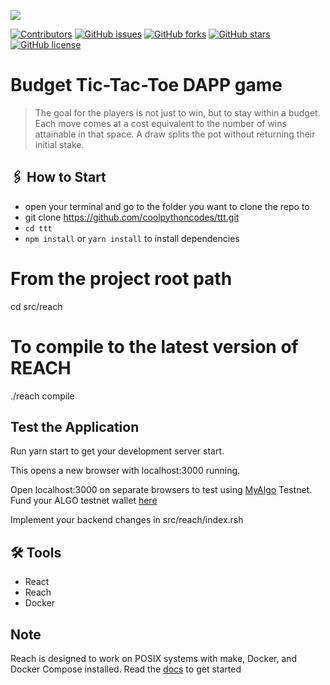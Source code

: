 
<!-- PROJECT SHIELDS -->
<!--
*** I'm using markdown "reference style" links for readability.
*** Reference links are enclosed in brackets [ ] instead of parentheses ( ).
*** See the bottom of this document for the declaration of the reference variables
*** for contributors-url, forks-url, etc. This is an optional, concise syntax you may use.
*** https://www.markdownguide.org/basic-syntax/#reference-style-links
-->

![](https://img.shields.io/badge/Hackathon-blueviolet)

[![Contributors][contributors-shield]][contributors-url]
[![GitHub issues][issues-shield]][issues-url]
[![GitHub forks][forks-shield]][forks-url]
[![GitHub stars][star-shield]][star-url]
[![GitHub license][license-shield]][license-url]



# Budget Tic-Tac-Toe DAPP game


> The goal for the players is not just to win, but to stay within a budget. Each move comes at a cost equivalent to the number of wins attainable in that space. A draw splits the pot without returning their initial stake.

## 🖇 How to Start

- open your terminal and go to the folder you want to clone the repo to
- git clone https://github.com/coolpythoncodes/ttt.git
- `cd ttt`
- `npm install` or `yarn install` to install dependencies
# From the project root path

cd src/reach

# To compile to the latest version of REACH

./reach compile

## Test the Application

Run yarn start to get your development server start.

This opens a new browser with localhost:3000 running.

Open localhost:3000 on separate browsers to test using [MyAlgo](https://wallet.myalgo.com/) Testnet. Fund your ALGO testnet wallet [here](https://bank.testnet.algorand.network/)

Implement your backend changes in src/reach/index.rsh

## 🛠 Tools

- React
- Reach
- Docker

## Note
Reach is designed to work on POSIX systems with make, Docker, and Docker Compose installed. Read the [docs](https://docs.reach.sh/quickstart/) to get started

[contributors-shield]: https://img.shields.io/github/contributors/coolpythoncodes/ttt?style=for-the-badge
[contributors-url]: https://github.com/coolpythoncodes/ttt/graphs/contributors
[issues-shield]: https://img.shields.io/github/issues/coolpythoncodes/ttt?style=for-the-badge
[issues-url]: https://github.com/coolpythoncodes/ttt/issues
[forks-shield]: https://img.shields.io/github/forks/coolpythoncodes/ttt?style=for-the-badge
[forks-url]: https://github.com/coolpythoncodes/ttt/network
[star-shield]: https://img.shields.io/github/stars/coolpythoncodes/ttt?style=for-the-badge
[star-url]: https://github.com/coolpythoncodes/ttt/stargazers
[license-shield]: https://img.shields.io/github/license/coolpythoncodes/ttt?style=for-the-badge
[license-url]: https://github.com/coolpythoncodes/ttt/blob/main/LICENSE.md
